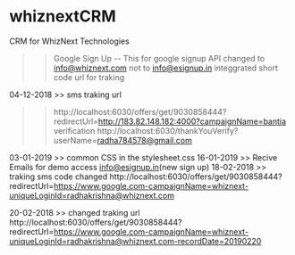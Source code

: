 # whiznextCRM
CRM for WhizNext Technologies


>> Google Sign Up -- This for google signup API changed to info@whiznext.com not to info@esignup.in
>> integgrated short code url for traking 

04-12-2018 >> sms traking url 

   >> http://localhost:6030/offers/get/9030858444?redirectUrl=http://183.82.148.182:4000?campaignName=bantia
   >> verification http://localhost:6030/thankYouVerify?userName=radha784578@gmail.com

03-01-2019 >> common CSS in the stylesheet.css
16-01-2019 >> Recive Emails for demo access info@esignup.in(new sign up)
18-02-2018 >> traking sms code changed 
http://localhost:6030/offers/get/9030858444?redirectUrl=https://www.google.com-campaignName=whiznext-uniqueLoginId=radhakrishna@whiznext.com

20-02-2018 >> changed traking url 
http://localhost:6030/offers/get/9030858444?redirectUrl=https://www.google.com-campaignName=whiznext-uniqueLoginId=radhakrishna@whiznext.com-recordDate=20190220

   
  
